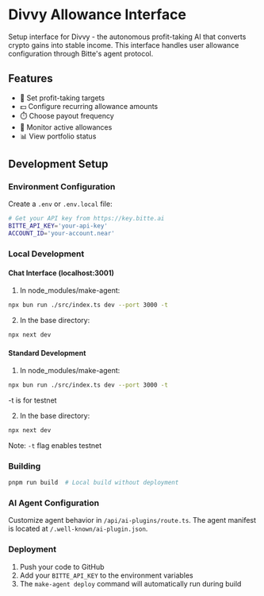 # Divvy Allowance Interface

Setup interface for Divvy - the autonomous profit-taking AI that converts crypto gains into stable income. This interface handles user allowance configuration through Bitte's agent protocol.

## Features
- 🎯 Set profit-taking targets
- 💵 Configure recurring allowance amounts
- ⏱️ Choose payout frequency
- 🔄 Monitor active allowances
- 📊 View portfolio status

## Development Setup

### Environment Configuration
Create a `.env` or `.env.local` file:
```bash
# Get your API key from https://key.bitte.ai
BITTE_API_KEY='your-api-key'
ACCOUNT_ID='your-account.near'
```

### Local Development

#### Chat Interface (localhost:3001)
1. In node_modules/make-agent:
```bash
npx bun run ./src/index.ts dev --port 3000 -t
```

2. In the base directory:
```bash
npx next dev
```

#### Standard Development
1. In node_modules/make-agent:
```bash
npx bun run ./src/index.ts dev --port 3000 -t
```

-t is for testnet

2. In the base directory:
```bash
npx next dev
```

Note: `-t` flag enables testnet

### Building
```bash
pnpm run build  # Local build without deployment
```

### AI Agent Configuration
Customize agent behavior in `/api/ai-plugins/route.ts`. The agent manifest is located at `/.well-known/ai-plugin.json`.

### Deployment
1. Push your code to GitHub
2. Add your `BITTE_API_KEY` to the environment variables
3. The `make-agent deploy` command will automatically run during build
